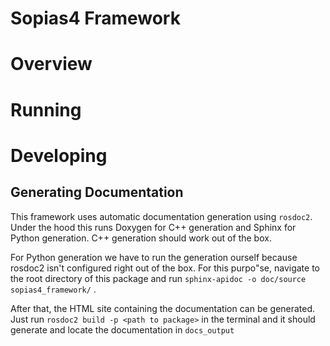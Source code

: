 # Sopias4 Framework
# Overview
# Running
# Developing
## Generating Documentation
This framework uses automatic documentation generation using `rosdoc2`. Under the hood this runs Doxygen for C++ generation and Sphinx for Python generation. C++ generation should work out of the box.

For Python generation we have to run the generation ourself because rosdoc2 isn't configured right out of the box. For this purpo"se, navigate to the root directory of this package and run `sphinx-apidoc -o doc/source sopias4_framework/` .

After that, the HTML site containing the documentation can be generated. Just run `rosdoc2 build -p <path to package>` in the terminal and it should generate and locate the documentation in `docs_output`